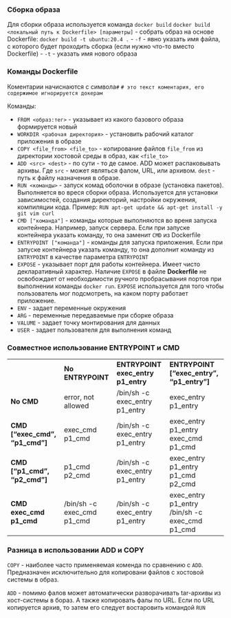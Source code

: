 ### Сборка образа

Для сборки образа используется команда `docker build`
 `docker build  <локальный путь к Dockerfile> [параметры]` - собрать образ на основе Dockerfile: `docker build -t ubuntu:20.4 .`
	- `-f` - явно указать имя файла, с которого будет проходить сборка (если нужно что-то вместо Dockerfile)
	- `-t` - указать имя нового образа




### Команды Dockerfile
Коментарии начиснаются с символа`#`
`# это текст коментария, его содержимое игнорируется докерам`

Команды:
- `FROM <образ:тег>` - указывает из какого базового образа формируется новый
- `WORKDIR <рабочая директория>` - установить рабочий каталог приложения в образе
- `COPY <file_from> <file_to>` - копирование файлов `file_from` из директории хостовой среды в образ, как `<file_to>`
- `ADD <src> <dest>` - по сути - то де самое. ADD может распаковывать архивы.
		Где `src` - может являться фалом, URL, или архивом. 
		`dest` - путь к файлу назначения в образе.
- `RUN <команды>`  - запуск комад оболочки в образе (установка пакетов). Выполняется во вреся сборки образа. Используется для установки зависимостей, создания директорий, настройки окружения, компиляции кода. Пример: 
		 `RUN apt-get update && apt-get install -y git vim curl`
- `CMD ["команда"]` - команды которые выполняются во вреня запуска контейнера. Например, запуск сервера. Если при запуске контейнера указать команду, то она заменит `CMD` из Dockerfile
- `ENTRYPOINT ["команда"]` - команды для запуска приложения. Если при запуске контейнера указать команду, то она дополнит команду из `ENTRYPOINT` в качестве параметра `ENTRYPOINT`
- `EXPOSE` - указывает порт для работы контейнера. Имеет чисто декларативный характер. Наличие `EXPOSE` в файле **Dockerfile** не освобождает от необходимости ручного пробрасывания портов при выполнении команды `docker run`. 
  `EXPOSE` используется для того чтобы пользователь мог подсмотреть, на каком порту работает приложение.
- `ENV` - задает переменные окружения
- `ARG` - переменные передаваемые при сборке образа
- `VALUME` - задает точку монтирования для данных
- `USER` - задает пользователя для выполнения команд





### Совместное использование ENTRYPOINT и CMD
|                                |                            |                                    |                                                |
| ------------------------------ | -------------------------- | ---------------------------------- | ---------------------------------------------- |
|                                | **No ENTRYPOINT**          | **ENTRYPOINT exec_entry p1_entry** | **ENTRYPOINT [“exec_entry”, “p1_entry”]**      |
| **No CMD**                     | error, not allowed         | /bin/sh -c exec_entry p1_entry     | exec_entry p1_entry                            |
| **CMD [“exec_cmd”, “p1_cmd”]** | exec_cmd p1_cmd            | /bin/sh -c exec_entry p1_entry     | exec_entry p1_entry exec_cmd p1_cmd            |
| **CMD [“p1_cmd”, “p2_cmd”]**   | p1_cmd p2_cmd              | /bin/sh -c exec_entry p1_entry     | exec_entry p1_entry p1_cmd p2_cmd              |
| **CMD exec_cmd p1_cmd**        | /bin/sh -c exec_cmd p1_cmd | /bin/sh -c exec_entry p1_entry     | exec_entry p1_entry /bin/sh -c exec_cmd p1_cmd |

### Разница в использовании ADD и COPY

`COPY` - наиболее часто применяемая коменда по сравнению с `ADD`. Предназначен исключительно для копировани файлов с хостовой системы в образ.

`ADD` - помимо фалов может автоматически разворачивать tar-архивы из хост-системы в бораз. А также копировать фалы по URL. Если по URL копируется архив, то затем его следует востаровить командой `RUN`